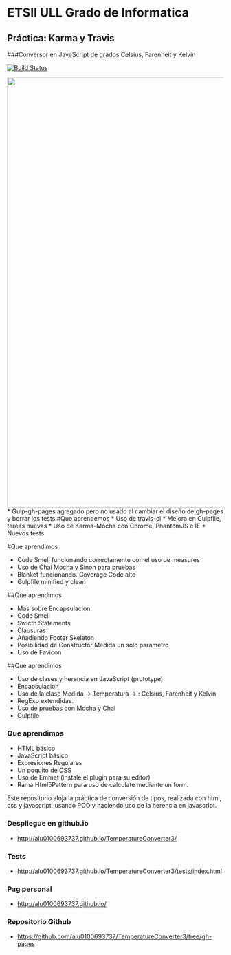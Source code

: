# ETSII ULL Grado de Informatica

## Práctica: Karma y Travis
###Conversor en JavaScript de grados Celsius, Farenheit y Kelvin


[![Build Status](https://travis-ci.org/alu0100693737/TemperatureConverter3.svg?branch=master)](https://travis-ci.org/alu0100693737/TemperatureConverter3)

<img src="https://github.com/alu0100693737/TemperatureConverter3/blob/gh-pages/assets/images/karma.PNG" width="1000">
* Gulp-gh-pages agregado pero no usado al cambiar el diseño de gh-pages y borrar los tests
#Que aprendemos
* Uso de travis-ci
* Mejora en Gulpfile, tareas nuevas
* Uso de Karma-Mocha con Chrome, PhantomJS e IE
* Nuevos tests

#Que aprendimos
* Code Smell funcionando correctamente con el uso de measures
* Uso de Chai Mocha y Sinon para pruebas
* Blanket funcionando. Coverage Code alto
* Gulpfile minified y clean

##Que aprendimos
* Mas sobre Encapsulacion
* Code Smell
* Swicth Statements
* Clausuras
* Añadiendo Footer Skeleton
* Posibilidad de Constructor Medida un solo parametro
* Uso de Favicon

##Que aprendimos
* Uso de clases y herencia en JavaScript (prototype)
* Encapsulacion
* Uso de la clase Medida -> Temperatura -> : Celsius, Farenheit y Kelvin
* RegExp extendidas.
* Uso de pruebas con Mocha y Chai
* Gulpfile

### Que aprendimos

* HTML básico
* JavaScript básico
* Expresiones Regulares
* Un poquito de CSS
* Uso de Emmet (instale el plugin para su editor)
* Rama Html5Pattern para uso de calculate mediante un form.

Este repositorio aloja la práctica de conversión de tipos, realizada con html, css y javascript, usando POO y haciendo uso de la herencia en javascript.

### Despliegue en github.io

* http://alu0100693737.github.io/TemperatureConverter3/

### Tests

* http://alu0100693737.github.io/TemperatureConverter3/tests/index.html

### Pag personal

* http://alu0100693737.github.io/

### Repositorio Github

* https://github.com/alu0100693737/TemperatureConverter3/tree/gh-pages
